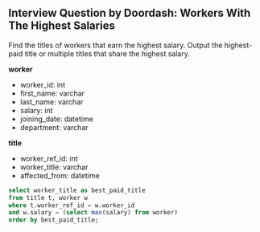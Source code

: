 ## Interview Question by Doordash: Workers With The Highest Salaries

Find the titles of workers that earn the highest salary. Output the highest-paid title or multiple titles that share the highest salary.

<b> worker </b>
- worker_id: int
- first_name: varchar
- last_name: varchar
- salary: int
- joining_date: datetime
- department: varchar

<b> title </b>
- worker_ref_id: int
- worker_title: varchar
- affected_from: datetime

```SQL
select worker_title as best_paid_title
from title t, worker w
where t.worker_ref_id = w.worker_id
and w.salary = (select max(salary) from worker)
order by best_paid_title;
```

